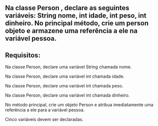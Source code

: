 ## Na classe Person , declare as seguintes variáveis: String nome, int idade, int peso, int dinheiro. No principal método, crie um person objeto e armazene uma referência a ele na variável pessoa.
## Requisitos:
Na classe Person, declare uma variável String chamada nome.

Na classe Person, declare uma variável int chamada idade.

Na classe Person, declare uma variável int chamada peso.

Na classe Person, declare uma variável int chamada dinheiro.

No método principal, crie um objeto Person e atribua imediatamente uma referência a ele para a variável pessoa.

Cinco variáveis ​​devem ser declaradas.
